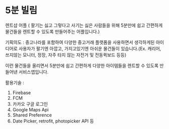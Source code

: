 # 5분 빌림
렌트샵 어플 ( 팔기는 싫고 그렇다고 사기는 싫은 사람들을 위해 5분만에 쉽고 간편하게 물건들을 렌트할 수 있도록 만들어주는 어플입니다.)

기획의도 : 중고나라를 포함하여 다양한 중고거래 플랫폼을 사용하면서 생각하게된 아이디어로 사용자가 팔기엔 아깝고, 가지고있기엔 아쉬운 물건들이 있습니다.(Ex. 캐리어, 쓰지않는 모니터, 정장, 자주 타지 않는 자전거 및 전동퀵보드 등등)

이런 물건들을 올리면서 5분만에 쉽고 간편하게 다양한 아이템들을 렌트할 수 있도록 만들어낸 서비스앱입니다. 

활용기술 : 
1. Firebase 
2. FCM
3. 카카오 구글 로그인
4. Google Maps Api
5. Shared Preference 
6. Date Picker, retrofit, photopicker API 등 


